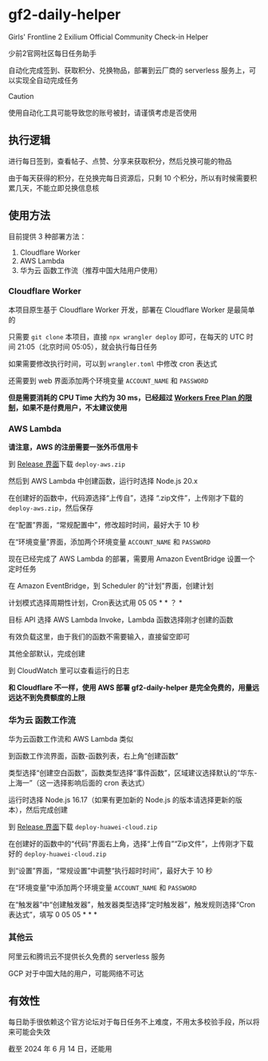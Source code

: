 # gf2-daily-helper
Girls' Frontline 2 Exilium Official Community Check-in Helper

少前2官网社区每日任务助手

自动化完成签到、获取积分、兑换物品，部署到云厂商的 serverless 服务上，可以实现全自动完成任务

> [!CAUTION]
> 使用自动化工具可能导致您的账号被封，请谨慎考虑是否使用

## 执行逻辑
进行每日签到，查看帖子、点赞、分享来获取积分，然后兑换可能的物品

由于每天获得的积分，在兑换完每日资源后，只剩 10 个积分，所以有时候需要积累几天，不能立即兑换信息核

## 使用方法
目前提供 3 种部署方法：
1. Cloudflare Worker
2. AWS Lambda
3. 华为云 函数工作流（推荐中国大陆用户使用）

### Cloudflare Worker
本项目原生基于 Cloudflare Worker 开发，部署在 Cloudflare Worker 是最简单的

只需要 `git clone` 本项目，直接 `npx wrangler deploy` 即可，在每天的 UTC 时间 21:05（北京时间 05:05），就会执行每日任务

如果需要修改执行时间，可以到 `wrangler.toml` 中修改 cron 表达式

还需要到 web 界面添加两个环境变量 `ACCOUNT_NAME` 和 `PASSWORD`

**但是需要消耗的 CPU Time 大约为 30 ms，已经超过 [Workers Free Plan 的限制](https://developers.cloudflare.com/workers/platform/pricing/#workers)，如果不是付费用户，不太建议使用**

### AWS Lambda
**请注意，AWS 的注册需要一张外币信用卡**

到 [Release 界面](https://github.com/chesha1/gf2-daily-helper/releases)下载 `deploy-aws.zip`

然后到 AWS Lambda 中创建函数，运行时选择 Node.js 20.x

在创建好的函数中，代码源选择“上传自”，选择 “.zip文件”，上传刚才下载的 `deploy-aws.zip`，然后保存

在“配置”界面，“常规配置中”，修改超时时间，最好大于 10 秒

在“环境变量”界面，添加两个环境变量 `ACCOUNT_NAME` 和 `PASSWORD`

现在已经完成了 AWS Lambda 的部署，需要用 Amazon EventBridge 设置一个定时任务

在 Amazon EventBridge，到 Scheduler 的“计划”界面，创建计划

计划模式选择周期性计划，Cron表达式用 05 05 * * ？ *

目标 API 选择 AWS Lambda Invoke，Lambda 函数选择刚才创建的函数

有效负载这里，由于我们的函数不需要输入，直接留空即可

其他全部默认，完成创建

到 CloudWatch 里可以查看运行的日志

**和 Cloudflare 不一样，使用 AWS 部署 gf2-daily-helper 是完全免费的，用量远远达不到免费额度的上限**

### 华为云 函数工作流
华为云函数工作流和 AWS Lambda 类似

到函数工作流界面，函数-函数列表，右上角“创建函数”

类型选择“创建空白函数”，函数类型选择“事件函数”，区域建议选择默认的“华东-上海一”（这一选择影响后面的 cron 表达式）

运行时选择 Node.js 16.17（如果有更加新的 Node.js 的版本请选择更新的版本），然后完成创建

到 [Release 界面](https://github.com/chesha1/gf2-daily-helper/releases)下载 `deploy-huawei-cloud.zip`

在创建好的函数中的“代码”界面右上角，选择“上传自”“Zip文件”，上传刚才下载好的 `deploy-huawei-cloud.zip`

到“设置”界面，“常规设置”中调整“执行超时时间”，最好大于 10 秒

在“环境变量”中添加两个环境变量 `ACCOUNT_NAME` 和 `PASSWORD`

在“触发器”中“创建触发器”，触发器类型选择“定时触发器”，触发规则选择“Cron表达式”，填写 0 05 05 * * *

### 其他云
阿里云和腾讯云不提供长久免费的 serverless 服务

GCP 对于中国大陆的用户，可能网络不可达

## 有效性
每日助手很依赖这个官方论坛对于每日任务不上难度，不用太多校验手段，所以将来可能会失效

截至 2024 年 6 月 14 日，还能用

